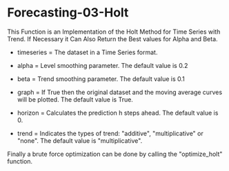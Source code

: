 # Forecasting-03-Holt

This Function is an Implementation of the Holt Method for Time Series with Trend. If Necessary it Can Also Return the Best values for Alpha and Beta.

* timeseries = The dataset in a Time Series format.

* alpha = Level smoothing parameter. The default value is 0.2

* beta = Trend smoothing parameter. The default value is 0.1

* graph = If True then the original dataset and the moving average curves will be plotted. The default value is True.

* horizon = Calculates the prediction h steps ahead. The default value is 0.

* trend = Indicates the types of trend: "additive", "multiplicative" or "none". The default value is "multiplicative".

Finally a brute force optimization can be done by calling the "optimize_holt" function.
